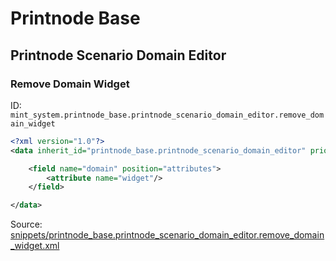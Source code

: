 # Printnode Base
## Printnode Scenario Domain Editor  
### Remove Domain Widget  
ID: `mint_system.printnode_base.printnode_scenario_domain_editor.remove_domain_widget`  
```xml
<?xml version="1.0"?>
<data inherit_id="printnode_base.printnode_scenario_domain_editor" priority="50">

    <field name="domain" position="attributes">
        <attribute name="widget"/>
    </field>

</data>
```
Source: [snippets/printnode_base.printnode_scenario_domain_editor.remove_domain_widget.xml](https://github.com/Mint-System/Odoo-Development/tree/14.0/snippets/printnode_base.printnode_scenario_domain_editor.remove_domain_widget.xml)

